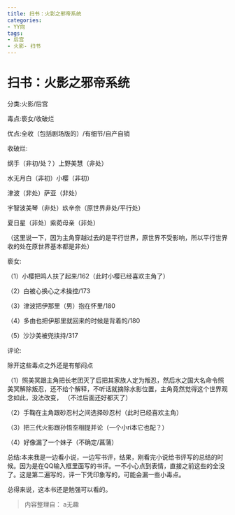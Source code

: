 ```yaml
---
title: 扫书：火影之邪帝系统
categories:
- YY向
tags:
- 后宫
- 火影- 扫书
---
```

# 扫书：火影之邪帝系统
分类:火影/后宫

毒点:亵女/收破烂

优点:全收（包括剧场版的）/有细节/自产自销

收破烂:

纲手（非初/处？）上野美慧（非处）

水无月白（非初）小樱（非初）

津波（非处）萨亚（非处）

宇智波美琴（非处）玖辛奈（原世界非处/平行处）

夏日星（非处）紫菀母亲（非处）

（这里说一下，因为主角穿越过去的是平行世界，原世界不受影响，所以平行世界收的处在原世界基本都是非处）

亵女:

（1）小樱把鸣人扶了起来/162（此时小樱已经喜欢主角了）

（2）白被心换心之术操控/173

（3）津波把伊那里（男）抱在怀里/180

（4）多由也把伊那里就回来的时候是背着的/180

（5）沙沙美被兜挟持/317

评论:

除开这些毒点之外还是有郁闷点

（1）照美冥跟主角把长老团灭了后把其家族人定为叛忍，然后水之国大名命令照美冥解除叛忍，还不给个解释，不听话就摘除水影位置，主角竟然觉得这个世界观念如此，没法改变，
（不过后面还好都灭了）

（2）手鞠在主角跟砂忍村之间选择砂忍村（此时已经喜欢主角）

（3）把三代火影跟孙悟空相提并论（一个小ri本它也配？）

（4）好像漏了一个妹子（不确定/菖蒲）

总结:本来我是一边看小说，一边写书评，结果，刚看完小说给书评写的总结的时候。因为是在QQ输入框里面写的书评。一不小心点到表情，直接之前这些的全没了。这是第二遍写的，评一下凭印象写的，可能会漏一些小毒点。

总得来说，这本书还是勉强可以看的。


> 内容整理自： a无趣
